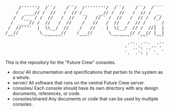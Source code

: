 <pre>
     /''''''/  /``/    /``/  /''''''''/  /``/    /``/  /`````\    /''''''/ 
    /  ____// /  //   /  // /__    __// /  //   /  // /  __  ||  /  ____//
   /  /___ / /  //   /  //    /   //`` /  //   /  // /  /_/ //  /  /___``
  /  ____// /  //   /  //    /   //   /  //   /  // /   _  //  /  ____//
 /  //''''  |  \\__/  //    /   //    |  \|__/  // /  //|  || /  /___``
/__//        \_______//    /___//      \_______// /__// |__||/______//
 ```           ```````      ````         ```````   ```   ```  ```````
                                              .--. .--.  .--. .-..-..-.
                                             '  ..': ..'' '_.': `; `; :
                                             `.__.':_;  `.__.'`.__.__.'
</pre>

This is the repository for the "Future Crew" consoles.

* docs/
  All documentation and specifications that pertain to the system
  as a whole.
* server/
  All software that runs on the central Future Crew server.
* consoles/
  Each console should have its own directory with any design documents, references,
  or code.
* consoles/shared
  Any documents or code that can be used by multiple consoles.

